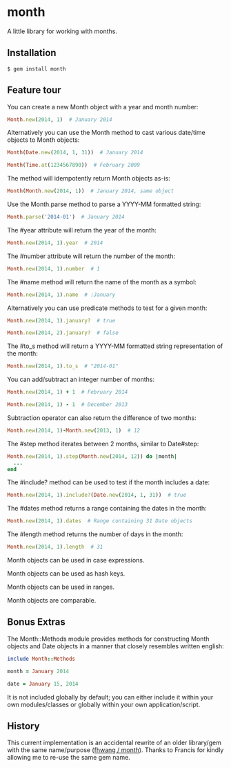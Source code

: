 month
=====


A little library for working with months.


Installation
------------

    $ gem install month


Feature tour
------------

You can create a new Month object with a year and month number:

```ruby
Month.new(2014, 1)  # January 2014
```

Alternatively you can use the Month method to cast various date/time
objects to Month objects:

```ruby
Month(Date.new(2014, 1, 31))  # January 2014

Month(Time.at(1234567890))  # February 2009
```

The method will idempotently return Month objects as-is:

```ruby
Month(Month.new(2014, 1))  # January 2014, same object
```

Use the Month.parse method to parse a YYYY-MM formatted string:

```ruby
Month.parse('2014-01')  # January 2014
```

The #year attribute will return the year of the month:

```ruby
Month.new(2014, 1).year  # 2014
```

The #number attribute will return the number of the month:

```ruby
Month.new(2014, 1).number  # 1
```

The #name method will return the name of the month as a symbol:

```ruby
Month.new(2014, 1).name  # :January
```

Alternatively you can use predicate methods to test for a given month:

```ruby
Month.new(2014, 1).january?  # true

Month.new(2014, 2).january?  # false
```

The #to_s method will return a YYYY-MM formatted string representation
of the month:

```ruby
Month.new(2014, 1).to_s  # "2014-01"
```

You can add/subtract an integer number of months:

```ruby
Month.new(2014, 1) + 1  # February 2014

Month.new(2014, 1) - 1  # December 2013
```
Subtraction operator can also return the difference of two months:
```ruby
Month.new(2014, 1)-Month.new(2013, 1)  # 12
```

The #step method iterates between 2 months, similar to Date#step:

```ruby
Month.new(2014, 1).step(Month.new(2014, 12)) do |month|
  ...
end
```

The #include? method can be used to test if the month includes a date:

```ruby
Month.new(2014, 1).include?(Date.new(2014, 1, 31))  # true
```

The #dates method returns a range containing the dates in the month:

```ruby
Month.new(2014, 1).dates  # Range containing 31 Date objects
```

The #length method returns the number of days in the month:

```ruby
Month.new(2014, 1).length  # 31
```

Month objects can be used in case expressions.

Month objects can be used as hash keys.

Month objects can be used in ranges.

Month objects are comparable.


Bonus Extras
------------

The Month::Methods module provides methods for constructing Month objects
and Date objects in a manner that closely resembles written english:

```ruby
include Month::Methods

month = January 2014

date = January 15, 2014
```

It is not included globally by default; you can either include it within
your own modules/classes or globally within your own application/script.


History
-------

This current implementation is an accidental rewrite of an older library/gem
with the same name/purpose ([fhwang / month](https://github.com/fhwang/month)).
Thanks to Francis for kindly allowing me to re-use the same gem name.
